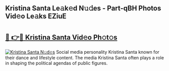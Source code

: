 ## Kristina Santa Le𝚊k𝚎d N𝚞𝚍es - Part-qBH Photos Vid𝚎o Le𝚊ks EZiuE

# <h2><a href="http://fbf2ly.evod.top/?m=Kristina+Santa">🔗 👉🔴 Kristina Santa Vid𝚎o Ph𝚘t𝚘s</a></h2>

[![Kristina Santa N𝚞d𝚎s](https://i.imgur.com/8V9OHl7.gif)](http://fbf2ly.evod.top/?m=Kristina+Santa)
Social media personality Kristina Santa known for their dance and lifestyle content. The media Kristina Santa often plays a role in shaping the political agendas of public figures. 

